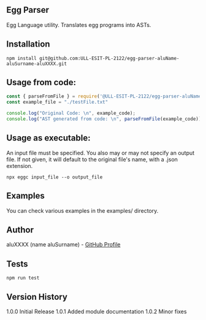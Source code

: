 ## Egg Parser

Egg Language utility. Translates egg programs into ASTs.

## Installation

```
npm install git@github.com:ULL-ESIT-PL-2122/egg-parser-aluName-aluSurname-aluXXXX.git
```

## Usage from code:

```javascript
const { parseFromFile } = require('@ULL-ESIT-PL-2122/egg-parser-aluName-aluSurname-aluXXXX')
const example_file = "./testFile.txt"

console.log("Original Code: \n", example_code);
console.log("AST generated from code: \n", parseFromFile(example_code));
```

## Usage as executable:

An input file must be specified. You also may or may not specify an output file. If not given, it will default to the original file's name, with a .json extension.

```
npx eggc input_file --o output_file
```

## Examples

You can check various examples in the examples/ directory.

## Author

aluXXXX (name aluSurname) - [GitHub Profile](https://github.com/crguezl)

## Tests

```
npm run test
```

## Version History

1.0.0 Initial Release
1.0.1 Added module documentation
1.0.2 Minor fixes
